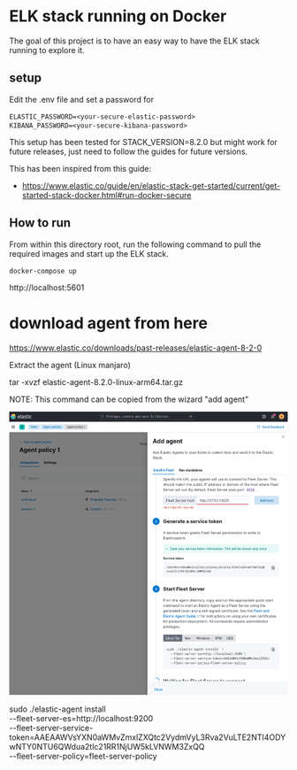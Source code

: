 # ELK stack running on Docker

The goal of this project is to have an easy way to have the ELK stack running to explore it.


## setup

Edit the .env file and set a password for

```
ELASTIC_PASSWORD=<your-secure-elastic-password>
KIBANA_PASSWORD=<your-secure-kibana-password>
```

This setup has been tested for STACK_VERSION=8.2.0 but might work for future releases, just need to follow the guides for future versions.

This has been inspired from this guide:

- https://www.elastic.co/guide/en/elastic-stack-get-started/current/get-started-stack-docker.html#run-docker-secure



## How to run

From within this directory root, run the following command to pull the required images and start up the ELK stack.

```
docker-compose up
```


http://localhost:5601


## 



# download agent from here

https://www.elastic.co/downloads/past-releases/elastic-agent-8-2-0


Extract the agent (Linux manjaro)

tar -xvzf elastic-agent-8.2.0-linux-arm64.tar.gz 


NOTE: This command can be copied from the wizard "add agent"


![Add agent](images/add_agent.png "add agent")


sudo ./elastic-agent install  \
  --fleet-server-es=http://localhost:9200 \
  --fleet-server-service-token=AAEAAWVsYXN0aWMvZmxlZXQtc2VydmVyL3Rva2VuLTE2NTI4ODYwNTY0NTU6QWdua2tlc21RR1NjUW5kLVNWM3ZxQQ \
  --fleet-server-policy=fleet-server-policy